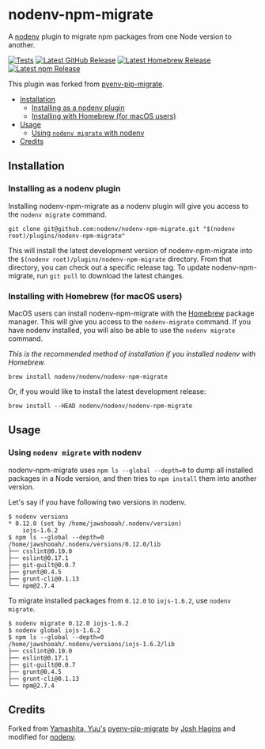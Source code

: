 # nodenv-npm-migrate

A [nodenv][] plugin to migrate npm packages from one Node version to another.

[![Tests](https://img.shields.io/github/actions/workflow/status/nodenv/nodenv-npm-migrate/test.yml?label=tests&logo=github)](https://github.com/nodenv/nodenv-npm-migrate/actions/workflows/test.yml)
[![Latest GitHub Release](https://img.shields.io/github/v/release/nodenv/nodenv-npm-migrate?label=github&logo=github&sort=semver)](https://github.com/nodenv/nodenv-npm-migrate/releases/latest)
[![Latest Homebrew Release](<https://img.shields.io/badge/dynamic/regex?label=homebrew-nodenv&logo=homebrew&logoColor=white&url=https%3A%2F%2Fraw.githubusercontent.com%2Fnodenv%2Fhomebrew-nodenv%2Frefs%2Fheads%2Fmain%2FFormula%2Fnodenv-npm-migrate.rb&search=archive%2Frefs%2Ftags%2Fv(%3F%3Cversion%3E%5Cd%2B.*).tar.gz&replace=v%24%3Cversion%3E>)](https://github.com/nodenv/homebrew-nodenv/blob/main/Formula/nodenv-npm-migrate.rb)
[![Latest npm Release](https://img.shields.io/npm/v/@nodenv/nodenv-npm-migrate?logo=npm&logoColor=white)](https://www.npmjs.com/package/@nodenv/nodenv-npm-migrate/v/latest)

This plugin was forked from
[pyenv-pip-migrate](https://github.com/yyuu/pyenv-pip-migrate).

<!-- toc -->

- [Installation](#installation)
  - [Installing as a nodenv plugin](#installing-as-a-nodenv-plugin)
  - [Installing with Homebrew (for macOS users)](#installing-with-homebrew-for-macos-users)
- [Usage](#usage)
  - [Using `nodenv migrate` with nodenv](#using-nodenv-migrate-with-nodenv)
- [Credits](#credits)

<!-- tocstop -->

## Installation

### Installing as a nodenv plugin

Installing nodenv-npm-migrate as a nodenv plugin will give you access to the
`nodenv migrate` command.

```console
git clone git@github.com:nodenv/nodenv-npm-migrate.git "$(nodenv root)/plugins/nodenv-npm-migrate"
```

This will install the latest development version of nodenv-npm-migrate into
the `$(nodenv root)/plugins/nodenv-npm-migrate` directory. From that directory, you
can check out a specific release tag. To update nodenv-npm-migrate, run `git
pull` to download the latest changes.

### Installing with Homebrew (for macOS users)

MacOS users can install nodenv-npm-migrate with the
[Homebrew](http://brew.sh) package manager.
This will give you access to the `nodenv-migrate` command. If you have nodenv
installed, you will also be able to use the `nodenv migrate` command.

_This is the recommended method of installation if you installed nodenv
with Homebrew._

```console
brew install nodenv/nodenv/nodenv-npm-migrate
```

Or, if you would like to install the latest development release:

```console
brew install --HEAD nodenv/nodenv/nodenv-npm-migrate
```

## Usage

### Using `nodenv migrate` with nodenv

nodenv-npm-migrate uses `npm ls --global --depth=0` to dump all installed
packages in a Node version, and then tries to `npm install` them into another
version.

Let's say if you have following two versions in nodenv.

```console
$ nodenv versions
* 0.12.0 (set by /home/jawshooah/.nodenv/version)
    iojs-1.6.2
$ npm ls --global --depth=0
/home/jawshooah/.nodenv/versions/0.12.0/lib
├── csslint@0.10.0
├── eslint@0.17.1
├── git-guilt@0.0.7
├── grunt@0.4.5
├── grunt-cli@0.1.13
└── npm@2.7.4
```

To migrate installed packages from `0.12.0` to `iojs-1.6.2`, use `nodenv
migrate`.

```console
$ nodenv migrate 0.12.0 iojs-1.6.2
$ nodenv global iojs-1.6.2
$ npm ls --global --depth=0
/home/jawshooah/.nodenv/versions/iojs-1.6.2/lib
├── csslint@0.10.0
├── eslint@0.17.1
├── git-guilt@0.0.7
├── grunt@0.4.5
├── grunt-cli@0.1.13
└── npm@2.7.4
```

## Credits

Forked from [Yamashita, Yuu's](https://github.com/yyuu)
[pyenv-pip-migrate][] by [Josh Hagins](https://github.com/jawshooah)
and modified for [nodenv][].

[nodenv]: https://github.com/nodenv/nodenv
[pyenv-pip-migrate]: https://github.com/yyuu/pyenv-pip-migrate
